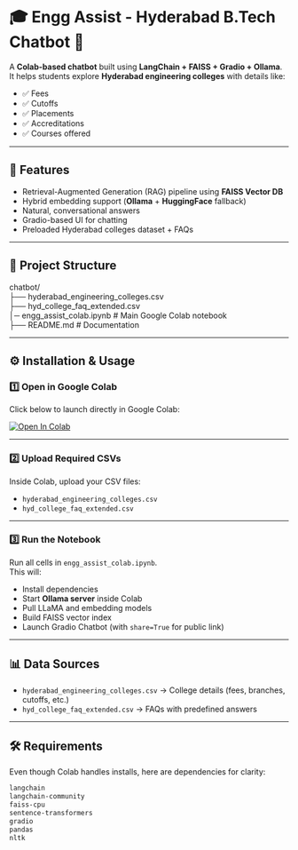 # 🎓 Engg Assist - Hyderabad B.Tech Chatbot 🤖

A **Colab-based chatbot** built using **LangChain + FAISS + Gradio + Ollama**.  
It helps students explore **Hyderabad engineering colleges** with details like:

- ✅ Fees  
- ✅ Cutoffs  
- ✅ Placements  
- ✅ Accreditations  
- ✅ Courses offered  

---

## 🚀 Features
- Retrieval-Augmented Generation (RAG) pipeline using **FAISS Vector DB**
- Hybrid embedding support (**Ollama** + **HuggingFace** fallback)
- Natural, conversational answers
- Gradio-based UI for chatting
- Preloaded Hyderabad colleges dataset + FAQs

---

## 📂 Project Structure  

chatbot/  
├── hyderabad_engineering_colleges.csv  
├── hyd_college_faq_extended.csv  
│─ engg_assist_colab.ipynb # Main Google Colab notebook  
├── README.md # Documentation   


---

## ⚙️ Installation & Usage

### 1️⃣ Open in Google Colab  
Click below to launch directly in Google Colab:

[![Open In Colab](https://colab.research.google.com/assets/colab-badge.svg)](https://colab.research.google.com/github/BanalaDinesh/Engg-Assist/blob/main/Enggassist.ipynb)

---

### 2️⃣ Upload Required CSVs  
Inside Colab, upload your CSV files:  

- `hyderabad_engineering_colleges.csv`  
- `hyd_college_faq_extended.csv`

---

### 3️⃣ Run the Notebook  
Run all cells in `engg_assist_colab.ipynb`.  
This will:
- Install dependencies
- Start **Ollama server** inside Colab
- Pull LLaMA and embedding models
- Build FAISS vector index
- Launch Gradio Chatbot (with `share=True` for public link)

---

## 📊 Data Sources
- `hyderabad_engineering_colleges.csv` → College details (fees, branches, cutoffs, etc.)  
- `hyd_college_faq_extended.csv` → FAQs with predefined answers  

---

## 🛠️ Requirements
Even though Colab handles installs, here are dependencies for clarity:

```txt
langchain
langchain-community
faiss-cpu
sentence-transformers
gradio
pandas
nltk



